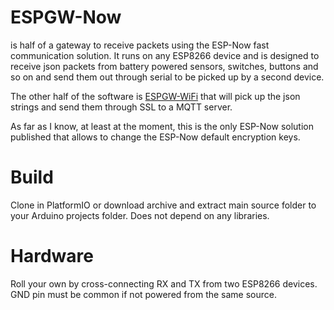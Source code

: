 # ESPGW-Now

is half of a gateway to receive packets using the ESP-Now fast communication solution.
It runs on any ESP8266 device and is designed to receive json packets from battery powered sensors, switches, buttons and so on and send them out through serial to be picked up by a second device.

The other half of the software is <a href="https://github.com/cctweaker/ESPGW-WiFi">ESPGW-WiFi</a> that will pick up the json strings and send them through SSL to a MQTT server.

As far as I know, at least at the moment, this is the only ESP-Now solution published that allows to change the ESP-Now default encryption keys.

# Build
Clone in PlatformIO or download archive and extract main source folder to your Arduino projects folder.
Does not depend on any libraries.

# Hardware
Roll your own by cross-connecting RX and TX from two ESP8266 devices. GND pin must be common if not powered from the same source.